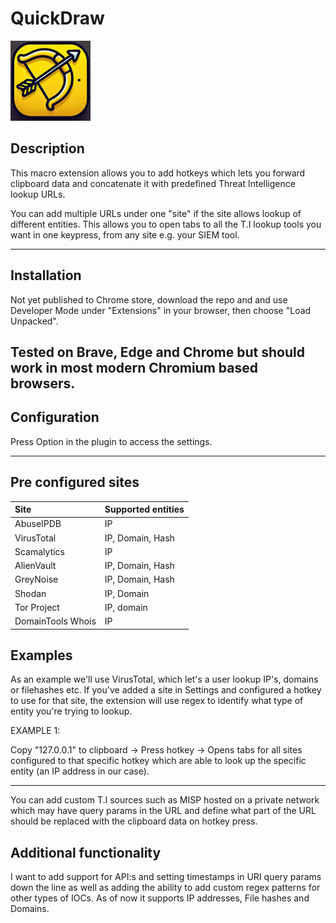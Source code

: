 # QuickDraw
!["QD128.png](/icons/QD128.png "QD128.png")

## Description ## 
This macro extension allows you to add hotkeys which lets you forward clipboard data
and concatenate it with predefined Threat Intelligence lookup URLs.

You can add multiple URLs under one "site" if the site allows lookup of different entities.
This allows you to open tabs to all the T.I lookup tools you want in one keypress, from any site e.g. 
your SIEM tool. 

---

## Installation ## 
Not yet published to Chrome store, download the repo and and use Developer Mode under "Extensions" in your browser,
then choose "Load Unpacked".  

Tested on Brave, Edge and Chrome but should work in most modern Chromium based browsers.
---

## Configuration ##
Press Option in the plugin to access the settings.

---

## Pre configured sites ##

| Site                 | Supported entities                                   |
| :------------------- | :----------------------------------------------------|
| AbuseIPDB            | IP                                                   |
| VirusTotal           | IP, Domain, Hash                                     |
| Scamalytics          | IP                                                   |
| AlienVault           | IP, Domain, Hash                                     |
| GreyNoise            | IP, Domain, Hash                                     |
| Shodan               | IP, Domain                                           |
| Tor Project          | IP, domain                                           |
| DomainTools Whois    | IP                                                   |

## Examples ## 

As an example we'll use VirusTotal, which let's a user lookup IP's, domains or filehashes etc.
If you've added a site in Settings and configured a hotkey to use for that site, the extension will
use regex to identify what type of entity you're trying to lookup.

EXAMPLE 1:

Copy "127.0.0.1" to clipboard -> Press hotkey -> Opens tabs for all sites configured to that specific hotkey
which are able to look up the specific entity (an IP address in our case).

---

You can add custom T.I sources such as MISP hosted on a private network which may have query params in the URL and define what part of the URL should be
replaced with the clipboard data on hotkey press.

## Additional functionality ##

I want to add support for API:s and setting timestamps in URI query params down the line as well as adding the ability to add custom
regex patterns for other types of IOCs.
 As of now it supports IP addresses, File hashes and Domains.